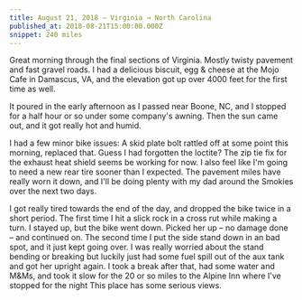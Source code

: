 ```yaml
---
title: August 21, 2018 — Virginia → North Carolina
published_at: 2018-08-21T15:00:00.000Z
snippet: 240 miles
---
```


Great morning through the final sections of Virginia. Mostly twisty pavement and fast gravel roads. I had a delicious biscuit, egg & cheese at the Mojo Cafe in Damascus, VA, and the elevation got up over 4000 feet for the first time as well.

<BigLazyImage src="https://s3.amazonaws.com/tat.honkytonk.in/04/IMG_2551.jpg" />

It poured in the early afternoon as I passed near Boone, NC, and I stopped for a half hour or so under some company's awning. Then the sun came out, and it got really hot and humid.

<BigLazyImage src="https://s3.amazonaws.com/tat.honkytonk.in/04/IMG_2556.jpg" />
<BigLazyImage src="https://s3.amazonaws.com/tat.honkytonk.in/04/IMG_2562.jpg" />
<BigLazyImage src="https://s3.amazonaws.com/tat.honkytonk.in/04/IMG_2565.jpg" />

I had a few minor bike issues: A skid plate bolt rattled off at some point this morning, replaced that. Guess I had forgotten the loctite? The zip tie fix for the exhaust heat shield seems be working for now. I also feel like I'm going to need a new rear tire sooner than I expected. The pavement miles have really worn it down, and I'll be doing plenty with my dad around the Smokies over the next two days.

<BigLazyImage src="https://s3.amazonaws.com/tat.honkytonk.in/04/IMG_2545.jpg" />

I got really tired towards the end of the day, and dropped the bike twice in a short period. The first time I hit a slick rock in a cross rut while making a turn. I stayed up, but the bike went down. Picked her up &ndash; no damage done &ndash; and continued on. The second time I put the side stand down in an bad spot, and it just kept going over. I was really worried about the stand bending or breaking but luckily just had some fuel spill out of the aux tank and got her upright again. I took a break after that, had some water and M&Ms, and took it slow for the 20 or so miles to the Alpine Inn where I've stopped for the night This place has some serious views.

<BigLazyImage src="https://s3.amazonaws.com/tat.honkytonk.in/04/IMG_2573.jpg" />
